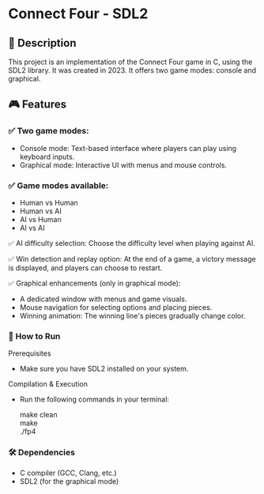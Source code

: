 # Connect Four - SDL2

## 📌 Description
This project is an implementation of the Connect Four game in C, using the SDL2 library. 
It was created in 2023.
It offers two game modes: console and graphical.

## 🎮 Features

### ✅ Two game modes:
  - Console mode: Text-based interface where players can play using keyboard inputs.
  - Graphical mode: Interactive UI with menus and mouse controls.

### ✅ Game modes available:
  - Human vs Human
  - Human vs AI
  - AI vs Human
  - AI vs AI

✅ AI difficulty selection: Choose the difficulty level when playing against AI.

✅ Win detection and replay option: At the end of a game, a victory message is displayed, and players can choose to restart.

✅ Graphical enhancements (only in graphical mode):

  - A dedicated window with menus and game visuals.
  - Mouse navigation for selecting options and placing pieces.
  - Winning animation: The winning line's pieces gradually change color.

### 🚀 How to Run

Prerequisites
  - Make sure you have SDL2 installed on your system.

Compilation & Execution
  - Run the following commands in your terminal:

    make clean  
    make  
    ./fp4  

### 🛠 Dependencies 
  - C compiler (GCC, Clang, etc.)
  - SDL2 (for the graphical mode)
